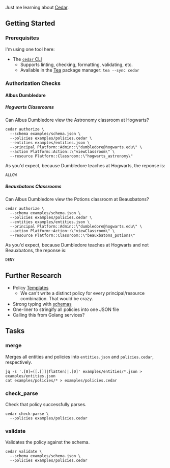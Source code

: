 Just me learning about [Cedar][cedar].

[cedar]: https://docs.cedarpolicy.com/

## Getting Started

### Prerequisites

I'm using one tool here:

- The [`cedar` CLI][cedar-cli]
  - Supports linting, checking, formatting, validating, etc.
  - Available in the [Tea][tea] package manager: `tea --sync cedar`

[tea]: https://docs.tea.xyz/getting-started/install-tea
[cedar-cli]: https://github.com/cedar-policy/cedar/tree/main/cedar-policy-cli

### Authorization Checks

#### Albus Dumbledore

##### Hogwarts Classrooms

Can Albus Dumbledore view the Astronomy classroom at Hogwarts?

```shell
cedar authorize \
  --schema examples/schema.json \
  --policies examples/policies.cedar \
  --entities examples/entities.json \
  --principal Platform::Admin::\"dumbledore@hogwarts.edu\" \
  --action Platform::Action::\"viewClassroom\" \
  --resource Platform::Classroom::\"hogwarts_astronomy\"
```

As you'd expect, because Dumbledore teaches at Hogwarts, the reponse is:

```
ALLOW
```

##### Beauxbatons Classrooms

Can Albus Dumbledore view the Potions classroom at Beauxbatons?

```shell
cedar authorize \
  --schema examples/schema.json \
  --policies examples/policies.cedar \
  --entities examples/entities.json \
  --principal Platform::Admin::\"dumbledore@hogwarts.edu\" \
  --action Platform::Action::\"viewClassroom\" \
  --resource Platform::Classroom::\"beauxbatons_potions\"
```

As you'd expect, because Dumbledore teaches at Hogwarts and not Beauxbatons,
the reponse is:

```
DENY
```

## Further Research

- Policy [Templates][templates]
  - We can't write a distinct policy for every principal/resource combination. That would be crazy.
- Strong typing with [schemas][schemas]
- One-liner to stringify all policies into one JSON file
- Calling this from Golang services?

[templates]: https://docs.cedarpolicy.com/templates.html
[schemas]: https://docs.cedarpolicy.com/schema.html

## Tasks

### merge

Merges all entities and policies into `entities.json` and `policies.cedar`, respectively.

```shell
jq -s '.[0]=([.[]]|flatten)|.[0]' examples/entities/*.json > examples/entities.json
cat examples/policies/* > examples/policies.cedar
```

### check_parse

Check that policy successfully parses.

```shell
cedar check-parse \
  --policies examples/policies.cedar
```

### validate

Validates the policy against the schema.

```shell
cedar validate \
  --schema examples/schema.json \
  --policies examples/policies.cedar
```

